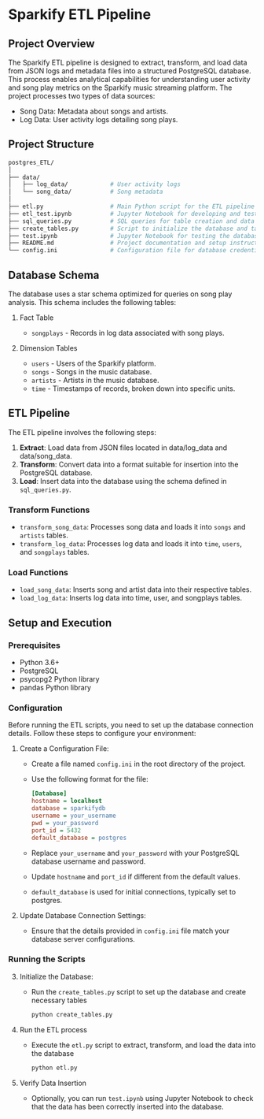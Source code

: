# Sparkify ETL Pipeline

## Project Overview

The Sparkify ETL pipeline is designed to extract, transform, and load data from JSON logs and metadata files into a structured PostgreSQL database. This process enables analytical capabilities for understanding user activity and song play metrics on the Sparkify music streaming platform. The project processes two types of data sources:

 - Song Data: Metadata about songs and artists.
 - Log Data: User activity logs detailing song plays.

## Project Structure

```graphql
postgres_ETL/
│
├── data/
│   ├── log_data/            # User activity logs
│   └── song_data/           # Song metadata
│
├── etl.py                   # Main Python script for the ETL pipeline
├── etl_test.ipynb           # Jupyter Notebook for developing and testing the ETL process
├── sql_queries.py           # SQL queries for table creation and data insertion
├── create_tables.py         # Script to initialize the database and tables
├── test.ipynb               # Jupyter Notebook for testing the database
├── README.md                # Project documentation and setup instructions
└── config.ini               # Configuration file for database credentials
```

## Database Schema

The database uses a star schema optimized for queries on song play analysis. This schema includes the following tables:

1. Fact Table

    - `songplays` - Records in log data associated with song plays.

2. Dimension Tables

    - `users` - Users of the Sparkify platform.
    - `songs` - Songs in the music database.
    - `artists` - Artists in the music database.
    - `time` - Timestamps of records, broken down into specific units.

## ETL Pipeline

The ETL pipeline involves the following steps:

1. **Extract**: Load data from JSON files located in data/log_data and data/song_data.
2. **Transform**: Convert data into a format suitable for insertion into the PostgreSQL database.
3. **Load**: Insert data into the database using the schema defined in `sql_queries.py`.

### Transform Functions

- `transform_song_data`: Processes song data and loads it into `songs` and `artists` tables.
- `transform_log_data`: Processes log data and loads it into `time`, `users`, and `songplays` tables.

### Load Functions
- `load_song_data`: Inserts song and artist data into their respective tables.
- `load_log_data`: Inserts log data into time, user, and songplays tables.

## Setup and Execution

### Prerequisites

- Python 3.6+
- PostgreSQL
- psycopg2 Python library
- pandas Python library

### Configuration
Before running the ETL scripts, you need to set up the database connection details. Follow these steps to configure your environment:

1. Create a Configuration File:

    - Create a file named `config.ini` in the root directory of the project.

    - Use the following format for the file:
        ```ini
        [Database]
        hostname = localhost
        database = sparkifydb
        username = your_username
        pwd = your_password
        port_id = 5432
        default_database = postgres
        ```
    - Replace `your_username` and `your_password` with your PostgreSQL database username and password.

    - Update `hostname` and `port_id` if different from the default values.

    - `default_database` is used for initial connections, typically set to postgres.

2. Update Database Connection Settings:

    - Ensure that the details provided in `config.ini` file match your database server configurations.

### Running the Scripts

3. Initialize the Database:

    - Run the `create_tables.py` script to set up the database and create necessary tables
        ```bash
        python create_tables.py
        ```
4. Run the ETL process

    - Execute the `etl.py` script to extract, transform, and load the data into the database
        ```bash
        python etl.py
        ```

5. Verify Data Insertion

    - Optionally, you can run `test.ipynb` using Jupyter Notebook to check that the data has been correctly inserted into the database.